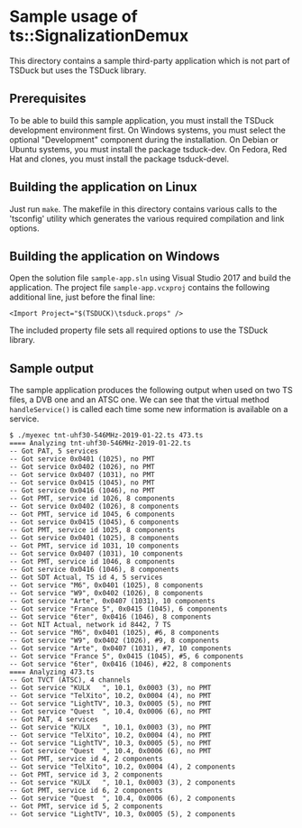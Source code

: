 # Sample usage of ts::SignalizationDemux

This directory contains a sample third-party application which is not part
of TSDuck but uses the TSDuck library.

## Prerequisites

To be able to build this sample application, you must install the TSDuck
development environment first. On Windows systems, you must select the
optional "Development" component during the installation. On Debian or
Ubuntu systems, you must install the package tsduck-dev. On Fedora, Red Hat
and clones, you must install the package tsduck-devel.

## Building the application on Linux

Just run `make`. The makefile in this directory contains various calls to
the 'tsconfig' utility which generates the various required compilation
and link options.

## Building the application on Windows

Open the solution file `sample-app.sln` using Visual Studio 2017 and build
the application. The project file `sample-app.vcxproj` contains the
following additional line, just before the final line:

~~~
<Import Project="$(TSDUCK)\tsduck.props" />
~~~

The included property file sets all required options to use the TSDuck library.

## Sample output

The sample application produces the following output when used on two TS files,
a DVB one and an ATSC one. We can see that the virtual method `handleService()`
is called each time some new information is available on a service.

~~~
$ ./myexec tnt-uhf30-546MHz-2019-01-22.ts 473.ts
==== Analyzing tnt-uhf30-546MHz-2019-01-22.ts
-- Got PAT, 5 services
-- Got service 0x0401 (1025), no PMT
-- Got service 0x0402 (1026), no PMT
-- Got service 0x0407 (1031), no PMT
-- Got service 0x0415 (1045), no PMT
-- Got service 0x0416 (1046), no PMT
-- Got PMT, service id 1026, 8 components
-- Got service 0x0402 (1026), 8 components
-- Got PMT, service id 1045, 6 components
-- Got service 0x0415 (1045), 6 components
-- Got PMT, service id 1025, 8 components
-- Got service 0x0401 (1025), 8 components
-- Got PMT, service id 1031, 10 components
-- Got service 0x0407 (1031), 10 components
-- Got PMT, service id 1046, 8 components
-- Got service 0x0416 (1046), 8 components
-- Got SDT Actual, TS id 4, 5 services
-- Got service "M6", 0x0401 (1025), 8 components
-- Got service "W9", 0x0402 (1026), 8 components
-- Got service "Arte", 0x0407 (1031), 10 components
-- Got service "France 5", 0x0415 (1045), 6 components
-- Got service "6ter", 0x0416 (1046), 8 components
-- Got NIT Actual, network id 8442, 7 TS
-- Got service "M6", 0x0401 (1025), #6, 8 components
-- Got service "W9", 0x0402 (1026), #9, 8 components
-- Got service "Arte", 0x0407 (1031), #7, 10 components
-- Got service "France 5", 0x0415 (1045), #5, 6 components
-- Got service "6ter", 0x0416 (1046), #22, 8 components
==== Analyzing 473.ts
-- Got TVCT (ATSC), 4 channels
-- Got service "KULX   ", 10.1, 0x0003 (3), no PMT
-- Got service "TelXito", 10.2, 0x0004 (4), no PMT
-- Got service "LightTV", 10.3, 0x0005 (5), no PMT
-- Got service "Quest  ", 10.4, 0x0006 (6), no PMT
-- Got PAT, 4 services
-- Got service "KULX   ", 10.1, 0x0003 (3), no PMT
-- Got service "TelXito", 10.2, 0x0004 (4), no PMT
-- Got service "LightTV", 10.3, 0x0005 (5), no PMT
-- Got service "Quest  ", 10.4, 0x0006 (6), no PMT
-- Got PMT, service id 4, 2 components
-- Got service "TelXito", 10.2, 0x0004 (4), 2 components
-- Got PMT, service id 3, 2 components
-- Got service "KULX   ", 10.1, 0x0003 (3), 2 components
-- Got PMT, service id 6, 2 components
-- Got service "Quest  ", 10.4, 0x0006 (6), 2 components
-- Got PMT, service id 5, 2 components
-- Got service "LightTV", 10.3, 0x0005 (5), 2 components
~~~
